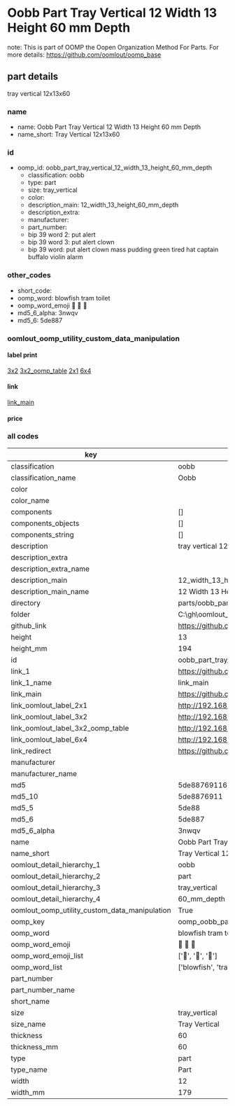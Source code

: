 # Oobb Part Tray Vertical 12 Width 13 Height 60 mm Depth  

note: This is part of OOMP the Oopen Organization Method For Parts. For more details: https://github.com/oomlout/oomp_base

##  part details
  



tray vertical 12x13x60



### name
* name: Oobb Part Tray Vertical 12 Width 13 Height 60 mm Depth
* name_short: Tray Vertical 12x13x60 
### id
* oomp_id: oobb_part_tray_vertical_12_width_13_height_60_mm_depth
  * classification: oobb
  * type: part
  * size: tray_vertical
  * color: 
  * description_main: 12_width_13_height_60_mm_depth
  * description_extra: 
  * manufacturer: 
  * part_number: 
  * bip 39 word 2: put alert
  * bip 39 word 3: put alert clown
  * bip 39 word: put alert clown mass pudding green tired hat captain buffalo violin alarm

### other_codes
* short_code: 
* oomp_word: blowfish tram toilet
* oomp_word_emoji :blowfish: :tram: :toilet:
* md5_6_alpha: 3nwqv
* md5_6: 5de887






### oomlout_oomp_utility_custom_data_manipulation
#### label print
[3x2](http://192.168.1.245:1112/?label=oomp%203nwqv)
[3x2_oomp_table](http://192.168.1.108:1112/?label=oomp%203nwqv)
[2x1](http://192.168.1.242:1112/?label=oomp%203nwqv)
[6x4](http://192.168.1.55:1112/?label=oomp%203nwqv)    

#### link

[link_main](https://github.com/oomlout/oomlout_oobb_version_4_generated_parts/tree/main/navigation_oomp/oobb/part/tray_vertical/12_width_13_height_60_mm_depth/part)                              

#### price







### all codes 
| key | value |  
| --- | --- |  
| classification | oobb |  
| classification_name | Oobb |  
| color |  |  
| color_name |  |  
| components | [] |  
| components_objects | [] |  
| components_string | [] |  
| description | tray vertical 12x13x60 |  
| description_extra |  |  
| description_extra_name |  |  
| description_main | 12_width_13_height_60_mm_depth |  
| description_main_name | 12 Width 13 Height 60 mm Depth |  
| directory | parts/oobb_part_tray_vertical_12_width_13_height_60_mm_depth |  
| folder | C:\gh\oomlout_oobb_version_4_generated_parts\parts\oobb_part_tray_vertical_12_width_13_height_60_mm_depth |  
| github_link | https://github.com/oomlout/oomlout_oomp_part_src/tree/main/parts/oobb_part_tray_vertical_12_width_13_height_60_mm_depth |  
| height | 13 |  
| height_mm | 194 |  
| id | oobb_part_tray_vertical_12_width_13_height_60_mm_depth |  
| link_1 | https://github.com/oomlout/oomlout_oobb_version_4_generated_parts/tree/main/navigation_oomp/oobb/part/tray_vertical/12_width_13_height_60_mm_depth/part |  
| link_1_name | link_main |  
| link_main | https://github.com/oomlout/oomlout_oobb_version_4_generated_parts/tree/main/navigation_oomp/oobb/part/tray_vertical/12_width_13_height_60_mm_depth/part |  
| link_oomlout_label_2x1 | http://192.168.1.242:1112/?label=oomp%203nwqv |  
| link_oomlout_label_3x2 | http://192.168.1.245:1112/?label=oomp%203nwqv |  
| link_oomlout_label_3x2_oomp_table | http://192.168.1.108:1112/?label=oomp%203nwqv |  
| link_oomlout_label_6x4 | http://192.168.1.55:1112/?label=oomp%203nwqv |  
| link_redirect | https://github.com/oomlout/oomlout_oobb_version_4_generated_parts/tree/main/parts/oobb_tray_vertical_12_13_60 |  
| manufacturer |  |  
| manufacturer_name |  |  
| md5 | 5de8876911699c559956988858018d76 |  
| md5_10 | 5de8876911 |  
| md5_5 | 5de88 |  
| md5_6 | 5de887 |  
| md5_6_alpha | 3nwqv |  
| name | Oobb Part Tray Vertical 12 Width 13 Height 60 mm Depth |  
| name_short | Tray Vertical 12x13x60  |  
| oomlout_detail_hierarchy_1 | oobb |  
| oomlout_detail_hierarchy_2 | part |  
| oomlout_detail_hierarchy_3 | tray_vertical |  
| oomlout_detail_hierarchy_4 | 60_mm_depth |  
| oomlout_oomp_utility_custom_data_manipulation | True |  
| oomp_key | oomp_oobb_part_tray_vertical_12_width_13_height_60_mm_depth |  
| oomp_word | blowfish tram toilet |  
| oomp_word_emoji | :blowfish: :tram: :toilet: |  
| oomp_word_emoji_list | [':blowfish:', ':tram:', ':toilet:'] |  
| oomp_word_list | ['blowfish', 'tram', 'toilet'] |  
| part_number |  |  
| part_number_name |  |  
| short_name |  |  
| size | tray_vertical |  
| size_name | Tray Vertical |  
| thickness | 60 |  
| thickness_mm | 60 |  
| type | part |  
| type_name | Part |  
| width | 12 |  
| width_mm | 179 |  
